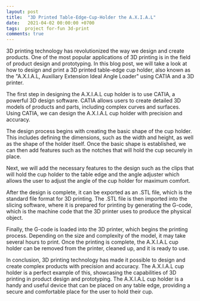 ```yaml
---
layout: post
title:  "3D Printed Table-Edge-Cup-Holder the A.X.I.A.L"
date:   2021-04-02 00:00:00 +0700
tags:  project for-fun 3d-print
comments: true
---
```


3D printing technology has revolutionized the way we design and create products. One of the most popular applications of 3D printing is in the field of product design and prototyping. In this blog post, we will take a look at how to design and print a 3D printed table-edge cup holder, also known as the "A.X.I.A.L, Auxiliary Extension Ideal Angle Loader" using CATIA and a 3D printer.

The first step in designing the A.X.I.A.L cup holder is to use CATIA, a powerful 3D design software. CATIA allows users to create detailed 3D models of products and parts, including complex curves and surfaces. Using CATIA, we can design the A.X.I.A.L cup holder with precision and accuracy.

The design process begins with creating the basic shape of the cup holder. This includes defining the dimensions, such as the width and height, as well as the shape of the holder itself. Once the basic shape is established, we can then add features such as the notches that will hold the cup securely in place.

Next, we will add the necessary features to the design such as the clips that will hold the cup holder to the table edge and the angle adjuster which allows the user to adjust the angle of the cup holder for maximum comfort.

After the design is complete, it can be exported as an .STL file, which is the standard file format for 3D printing. The .STL file is then imported into the slicing software, where it is prepared for printing by generating the G-code, which is the machine code that the 3D printer uses to produce the physical object.

Finally, the G-code is loaded into the 3D printer, which begins the printing process. Depending on the size and complexity of the model, it may take several hours to print. Once the printing is complete, the A.X.I.A.L cup holder can be removed from the printer, cleaned up, and it is ready to use.

In conclusion, 3D printing technology has made it possible to design and create complex products with precision and accuracy. The A.X.I.A.L cup holder is a perfect example of this, showcasing the capabilities of 3D printing in product design and prototyping. The A.X.I.A.L cup holder is a handy and useful device that can be placed on any table edge, providing a secure and comfortable place for the user to hold their cup.
